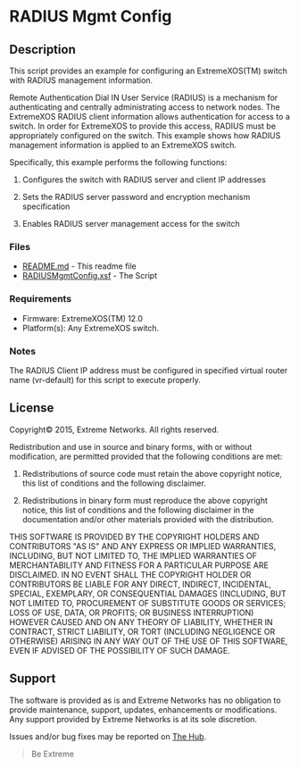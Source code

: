 # RADIUS Mgmt Config

## Description
This script provides an example for configuring an
ExtremeXOS(TM) switch with RADIUS management information.

Remote Authentication Dial IN User Service (RADIUS) is a mechanism
for authenticating and centrally administrating access to network
nodes.  The ExtremeXOS RADIUS client information allows authentication
for access to a switch.  In order for ExtremeXOS to provide this
access, RADIUS must be appropriately configured on the switch.  This
example shows how RADIUS management information is applied to an
ExtremeXOS switch.

Specifically, this example performs the following functions:

1. Configures the switch with RADIUS server and client IP addresses

2. Sets the RADIUS server password and encryption mechanism
specification

3. Enables RADIUS server management access for the switch

### Files
* [README.md](README.md)  - This readme file
* [RADIUSMgmtConfig.xsf](RADIUSMgmtConfig.xsf)        - The Script


### Requirements
* Firmware: ExtremeXOS(TM) 12.0
* Platform(s): Any ExtremeXOS switch.

### Notes
The RADIUS Client IP address must be configured in specified virtual router name (vr-default) for this script to execute properly.

## License
Copyright© 2015, Extreme Networks.  All rights reserved.

Redistribution and use in source and binary forms, with or without modification,
are permitted provided that the following conditions are met:

1. Redistributions of source code must retain the above copyright notice, this
list of conditions and the following disclaimer.

2. Redistributions in binary form must reproduce the above copyright notice,
this list of conditions and the following disclaimer in the documentation
and/or other materials provided with the distribution.

THIS SOFTWARE IS PROVIDED BY THE COPYRIGHT HOLDERS AND CONTRIBUTORS "AS IS" AND
ANY EXPRESS OR IMPLIED WARRANTIES, INCLUDING, BUT NOT LIMITED TO, THE IMPLIED
WARRANTIES OF MERCHANTABILITY AND FITNESS FOR A PARTICULAR PURPOSE ARE
DISCLAIMED. IN NO EVENT SHALL THE COPYRIGHT HOLDER OR CONTRIBUTORS BE LIABLE
FOR ANY DIRECT, INDIRECT, INCIDENTAL, SPECIAL, EXEMPLARY, OR CONSEQUENTIAL
DAMAGES (INCLUDING, BUT NOT LIMITED TO, PROCUREMENT OF SUBSTITUTE GOODS OR
SERVICES; LOSS OF USE, DATA, OR PROFITS; OR BUSINESS INTERRUPTION) HOWEVER
CAUSED AND ON ANY THEORY OF LIABILITY, WHETHER IN CONTRACT, STRICT LIABILITY,
OR TORT (INCLUDING NEGLIGENCE OR OTHERWISE) ARISING IN ANY WAY OUT OF THE USE
OF THIS SOFTWARE, EVEN IF ADVISED OF THE POSSIBILITY OF SUCH DAMAGE.

## Support
The software is provided as is and Extreme Networks has no obligation to provide
maintenance, support, updates, enhancements or modifications.
Any support provided by Extreme Networks is at its sole discretion.

Issues and/or bug fixes may be reported on [The Hub](https://community.extremenetworks.com/).

>Be Extreme
